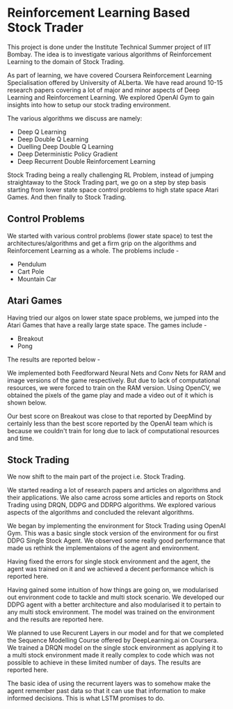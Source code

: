 # Reinforcement Learning Based Stock Trader

This project is done under the Institute Technical Summer project of IIT Bombay. The idea is to investigate various algorithms of Reinforcement Learning to the domain of Stock Trading. 

As part of learning, we have covered Coursera Reinforcement Learning Specialisation offered by University of ALberta. We have read around 10-15 research papers covering a lot of major and minor aspects of Deep Learning and Reinforcement Learning. We explored OpenAI Gym to gain insights into how to setup our stock trading environment. 

The various algorithms we discuss are namely:
* Deep Q Learning
* Deep Double Q Learning
* Duelling Deep Double Q Learning
* Deep Deterministic Policy Gradient
* Deep Recurrent Double Reinforcement Learning

Stock Trading being a really challenging RL Problem, instead of jumping straightaway to the Stock Trading part, we go on a step by step basis starting from lower state space control problems to high state space Atari Games. And then finally to Stock Trading.

## Control Problems

We started with various control problems (lower state space) to test the architectures/algorithms and get a firm grip on the algorithms and Reinforcement Learning as a whole. The problems include - 
* Pendulum
* Cart Pole
* Mountain Car

## Atari Games

Having tried our algos on lower state space problems, we jumped into the Atari Games that have a really large state space.
The games include - 
* Breakout
* Pong

The results are reported below - 



We implemented both Feedforward Neural Nets and Conv Nets for RAM and image versions of the game respectively. But due to lack of computational resources, we were forced to train on the RAM version. Using OpenCV, we obtained the pixels of the game play and made a video out of it which is shown below.

Our best score on Breakout was close to that reported by DeepMind by certainly less than the best score reported by the OpenAI team which is because we couldn't train for long due to lack of computational resources and time.

## Stock Trading

We now shift to the main part of the project i.e. Stock Trading.

We started reading a lot of research papers and articles on algorithms and their applications. We also came across some articles and reports on Stock Trading using DRQN, DDPG and DDRPG algorithms. We explored various aspects of the algorithms and concluded the relevant algorithms.

We began by implementing the environment for Stock Trading using OpenAI Gym. This was a basic single stock version of the environment for ou first DDPG Single Stock Agent. We observed some really good performance that made us rethink the implementaions of the agent and environment. 

Having fixed the errors for single stock environment and the agent, the agent was trained on it and we achieved a decent performance which is reported here.

Having gained some intuition of how things are going on, we modularised out environment code to tackle and multi stock scenario. We developed our DDPG agent with a better architecture and also modularised it to pertain to any multi stock environment. The model was trained on the environment and the results are reported here.

We planned to use Recurent Layers in our model and for that we completed the Sequence Modelling Course offered by DeepLearning.ai on Coursera. We trained a DRQN model on the single stock environment as applying it to a multi stock environment made it really complex to code which was not possible to achieve in these limited number of days. The results are reported here.

The basic idea of using the recurrent layers was to somehow make the agent remember past data so that it can use that information to make informed decisions. This is what LSTM promises to do.

